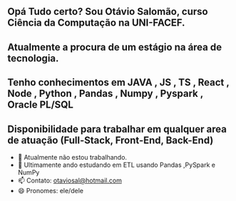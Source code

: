 ## Opá Tudo certo? Sou Otávio Salomão, curso Ciência da Computação na UNI-FACEF.
## Atualmente a procura de um estágio na área de tecnologia.
## Tenho conhecimentos em JAVA , JS , TS , React , Node , Python , Pandas , Numpy , Pyspark , Oracle PL/SQL
## Disponibilidade para trabalhar em qualquer area de atuação (Full-Stack, Front-End, Back-End)

- 🔭 Atualmente não estou trabalhando.
- 🌱 Ultimamente ando estudando em ETL usando Pandas ,PySpark e NumPy
- 📫 Contato: otaviosal@hotmail.com
- 😄 Pronomes: ele/dele
